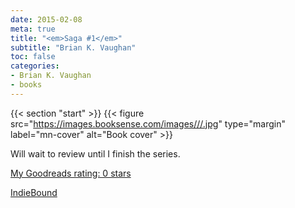 ```yaml
---
date: 2015-02-08
meta: true
title: "<em>Saga #1</em>"
subtitle: "Brian K. Vaughan"
toc: false
categories:
- Brian K. Vaughan
- books
---
```


{{< section "start" >}}
{{< figure src="https://images.booksense.com/images///.jpg" type="margin" label="mn-cover" alt="Book cover" >}}

Will wait to review until I finish the series.

[My Goodreads rating: 0 stars](https://www.goodreads.com/review/show/1196191148)  

[IndieBound](https://www.indiebound.org/book/)
